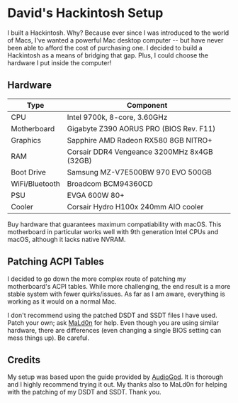 # David's Hackintosh Setup
I built a Hackintosh. Why? Because ever since I was introduced to the world of Macs, I've wanted a powerful Mac desktop computer -- but have never been able to afford the cost of purchasing one. I decided to build a Hackintosh as a means of bridging that gap. Plus, I could choose the hardware I put inside the computer!

## Hardware

| Type           | Component                                   |
|----------------|---------------------------------------------|
| CPU            | Intel 9700k, 8-core, 3.60GHz                |
| Motherboard    | Gigabyte Z390 AORUS PRO (BIOS Rev. F11)     |
| Graphics       | Sapphire AMD Radeon RX580 8GB NITRO+        |
| RAM            | Corsair DDR4 Vengeance 3200MHz 8x4GB (32GB) |
| Boot Drive     | Samsung MZ-V7E500BW 970 EVO 500GB           |
| WiFi/Bluetooth | Broadcom BCM94360CD                         |
| PSU            | EVGA 600W 80+                               |
| Cooler         | Corsair Hydro H100x 240mm AIO cooler        |

Buy hardware that guarantees maximum compatiability with macOS. This motherboard in particular works well with 9th generation Intel CPUs and macOS, although it lacks native NVRAM.

## Patching ACPI Tables
I decided to go down the more complex route of patching my motherboard's ACPI tables. While more challenging, the end result is a more stable system with fewer quirks/issues. As far as I am aware, everything is working as it would on a normal Mac.

I don't recommend using the patched DSDT and SSDT files I have used. Patch your own; ask [MaLd0n](https://www.olarila.com) for help. Even though you are using similar hardware, there are differences (even changing a single BIOS setting can mess things up). Be careful.

## Credits
My setup was based upon the guide provided by [AudioGod](https://www.insanelymac.com/forum/topic/339980-audiogods-aorus-z390-pro-patched-dsdt-mini-guide-and-discussion/). It is thorough and I highly recommend trying it out. My thanks also to MaLd0n for helping with the patching of my DSDT and SSDT. Thank you.
